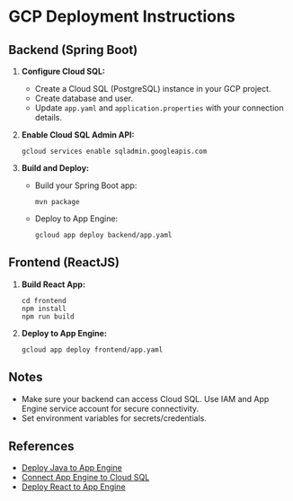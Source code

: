 
# GCP Deployment Instructions

## Backend (Spring Boot)

1. **Configure Cloud SQL:**
   - Create a Cloud SQL (PostgreSQL) instance in your GCP project.
   - Create database and user.
   - Update `app.yaml` and `application.properties` with your connection details.

2. **Enable Cloud SQL Admin API:**
   ```
   gcloud services enable sqladmin.googleapis.com
   ```

3. **Build and Deploy:**
   - Build your Spring Boot app:
     ```
     mvn package
     ```
   - Deploy to App Engine:
     ```
     gcloud app deploy backend/app.yaml
     ```

## Frontend (ReactJS)

1. **Build React App:**
   ```
   cd frontend
   npm install
   npm run build
   ```

2. **Deploy to App Engine:**
   ```
   gcloud app deploy frontend/app.yaml
   ```

## Notes

- Make sure your backend can access Cloud SQL. Use IAM and App Engine service account for secure connectivity.
- Set environment variables for secrets/credentials.

## References

- [Deploy Java to App Engine](https://cloud.google.com/appengine/docs/standard/java/)
- [Connect App Engine to Cloud SQL](https://cloud.google.com/appengine/docs/standard/java/connect-cloudsql)
- [Deploy React to App Engine](https://cloud.google.com/community/tutorials/run-react-app-with-cloud-app-engine)
